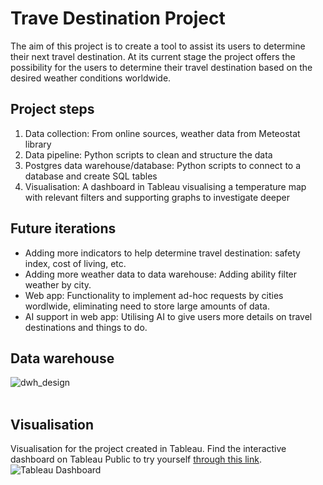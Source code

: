 # Trave Destination Project
The aim of this project is to create a tool to assist its users to determine their next travel destination. At its current stage the project offers the possibility for the users to determine their travel destination based on the desired weather conditions worldwide.

## Project steps
1. Data collection: From online sources, weather data from Meteostat library
2. Data pipeline: Python scripts to clean and structure the data
3. Postgres data warehouse/database: Python scripts to connect to a database and create SQL tables
4. Visualisation: A dashboard in Tableau visualising a temperature map with relevant filters and supporting graphs to investigate deeper

## Future iterations
- Adding more indicators to help determine travel destination: safety index, cost of living, etc.
- Adding more weather data to data warehouse: Adding ability filter weather by city.
- Web app: Functionality to implement ad-hoc requests by cities wordlwide, eliminating need to store large amounts of data.
- AI support in web app: Utilising AI to give users more details on travel destinations and things to do.

## Data warehouse
![dwh_design](https://github.com/vltnnx/Travel-Destination-Project/blob/main/warehouse_design/travel_destination_db.png?raw=true)
<br><br>
## Visualisation
Visualisation for the project created in Tableau. Find the interactive dashboard on Tableau Public to try yourself [through this link](https://public.tableau.com/views/WorldWeather_17150782341070/Dashboard?:language=en-GB&publish=yes&:sid=&:display_count=n&:origin=viz_share_link).
![Tableau Dashboard](https://github.com/vltnnx/Travel-Destination-Project/blob/main/img/fig1_weather%20map.png?raw=true)
